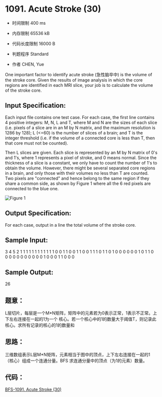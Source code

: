 # 1091. Acute Stroke (30)

* 时间限制 400 ms

* 内存限制 65536 kB

* 代码长度限制 16000 B

* 判题程序 Standard 

* 作者 CHEN, Yue


One important factor to identify acute stroke (急性脑卒中) is the volume of the stroke core. Given 
the results of image analysis in which the core regions are identified in each MRI slice, your job 
is to calculate the volume of the stroke core.



## Input Specification: 

Each input file contains one test case. For each case, the first line contains 4 positive integers: M, 
N, L and T, where M and N are the sizes of each slice (i.e. pixels of a slice are in an M by N matrix, 
and the maximum resolution is 1286 by 128); L (<=60) is the number of slices of a brain; and T is the 
integer threshold (i.e. if the volume of a connected core is less than T, then that core must not be counted).

Then L slices are given. Each slice is represented by an M by N matrix of 0's and 1's, where 1 represents 
a pixel of stroke, and 0 means normal. Since the thickness of a slice is a constant, we only have to count 
the number of 1's to obtain the volume. However, there might be several separated core regions in a brain, 
and only those with their volumes no less than T are counted. Two pixels are "connected" and hence belong 
to the same region if they share a common side, as shown by Figure 1 where all the 6 red pixels are connected 
to the blue one. 

![Figure 1](http://nos.patest.cn/g0_nf8qpnrr0f1.jpg)
				



## Output Specification: 


For each case, output in a line the total volume of the stroke core. 



## Sample Input:

3 4 5 2
1 1 1 1
1 1 1 1
1 1 1 1
0 0 1 1
0 0 1 1
0 0 1 1
1 0 1 1
0 1 0 0
0 0 0 0
1 0 1 1
0 0 0 0
0 0 0 0
0 0 0 1
0 0 0 1
1 0 0 0

## Sample Output:

26



## 题意：

L层切片，每层是一个M*N矩阵，矩阵中的元素若为0表示正常，1表示不正常。上下左右连接在一起的1为一个
核心。若一个核心中的1的数量大于阈值T，则记录此核心。求所有记录的核心的1的数量和


## 思路：

三维数组表示L层M*N矩阵，元素相当于图中的顶点，上下左右连接在一起的1（核心）组成一个连通分量。BFS
求连通分量中的顶点（为1的元素）数量。


## 代码：

[BFS-1091. Acute Stroke (30) ](https://github.com/jerrykcode/PAT-Advanced-Level-Practise/blob/master/1091.%20Acute%20Stroke%20(30)/1091.%20Acute%20Stroke%20(30).cpp)
